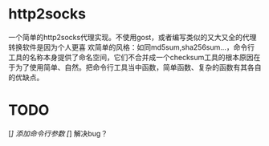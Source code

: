 # http2socks
一个简单的http2socks代理实现。不使用gost，或者编写类似的又大又全的代理转换软件是因为个人更喜
欢简单的风格：如同md5sum,sha256sum...，命令行工具的名称本身提供了命名空间，它们不合并成一个checksum工具的根本原因在于为了使用简单、自然。把命令行工具当中函数，简单函数、复杂的函数有其各自的优缺点。

# TODO

[*] 添加命令行参数
[*] 解决bug？
